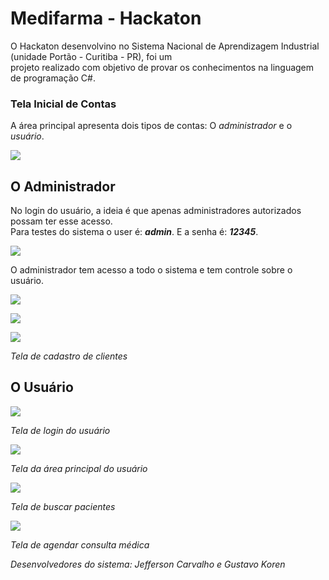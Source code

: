 <h1> Medifarma - Hackaton </h1>

<p>O Hackaton desenvolvino no Sistema Nacional de Aprendizagem Industrial (unidade Portão - Curitiba - PR), foi um</br>
projeto realizado com objetivo de provar os conhecimentos na linguagem de programação C#.</p>

<h3>Tela Inicial de Contas</h3>
<p>A área principal apresenta dois tipos de contas: O <em>administrador</em> e o <em>usuário</em>.</p>
<img src="https://raw.githubusercontent.com/myjefferson/MedifarmaMedical-Hackaton/master/Medifarma%20-%20Program/imagens/t1.png">

<h2>O Administrador</h2>
<p>No login do usuário, a ideia é que apenas administradores autorizados possam ter esse acesso.</br>
Para testes do sistema o user é: <em><b>admin</b></em>. E a senha é: <em><b>12345</b></em>.</p>
<img src="https://raw.githubusercontent.com/myjefferson/MedifarmaMedical-Hackaton/master/Medifarma%20-%20Program/imagens/t3.png">
<p><em></em></p>

<p>O administrador tem acesso a todo o sistema e tem controle sobre o usuário.</p>
<img src="https://raw.githubusercontent.com/myjefferson/MedifarmaMedical-Hackaton/master/Medifarma%20-%20Program/imagens/t6.png">
<p><em></em></p>

<img src="https://raw.githubusercontent.com/myjefferson/MedifarmaMedical-Hackaton/master/Medifarma%20-%20Program/imagens/t4.png">
<p><em></em></p>

<img src="https://raw.githubusercontent.com/myjefferson/MedifarmaMedical-Hackaton/master/Medifarma%20-%20Program/imagens/t5.png">
<p><em>Tela de cadastro de clientes</em></p>

<h2>O Usuário</h2>
<img src="https://raw.githubusercontent.com/myjefferson/MedifarmaMedical-Hackaton/master/Medifarma%20-%20Program/imagens/t2.png">
<p><em>Tela de login do usuário</em></p>

<img src="https://raw.githubusercontent.com/myjefferson/MedifarmaMedical-Hackaton/master/Medifarma%20-%20Program/imagens/t7.png">
<p><em>Tela da área principal do usuário</em></p>

<img src="https://raw.githubusercontent.com/myjefferson/MedifarmaMedical-Hackaton/master/Medifarma%20-%20Program/imagens/t8.png">
<p><em>Tela de buscar pacientes</em></p>

<img src="https://raw.githubusercontent.com/myjefferson/MedifarmaMedical-Hackaton/master/Medifarma%20-%20Program/imagens/t9.png">
<p><em>Tela de agendar consulta médica</em></p>

<p><em>Desenvolvedores do sistema: Jefferson Carvalho e Gustavo Koren<em></p>
